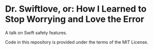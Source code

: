 Dr. Swiftlove, or: How I Learned to Stop Worrying and Love the Error
==================================================

A talk on Swift safety features.

Code in this repository is provided under the terms of the MIT License.

